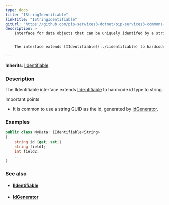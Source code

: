 ```yaml
---
type: docs
title: "IStringIdentifiable"
linkTitle: "IStringIdentifiable"
gitUrl: "https://github.com/pip-services3-dotnet/pip-services3-commons-dotnet"
description: > 
    Interface for data objects that can be uniquely identifed by a string id. 


    The interface extends [IIdentifiable](../iidentifiable) to hardcode id type to string.

---
```


**Inherits**: [IIdentifiable<string>](../iidentifiable)

### Description

The IIdentifiable interface extends [IIdentifiable](../iidentifiable) to hardcode id type to string.

Important points

-  It is common to use a string GUID as the id, generated by [IdGenerator](../id_generator).


### Examples
```cs
public class MyData: IIdentifiable<String> 
{
    string id {get; set;}
    string field1;
    int field2;
    ...
}
```

### See also
- #### [IIdentifiable](../iidentifiable)
- #### [IdGenerator](../id_generator)
